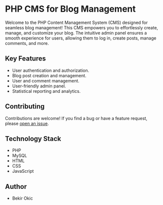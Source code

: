 # PHP CMS for Blog Management

Welcome to the PHP Content Management System (CMS) designed for seamless blog management! This CMS empowers you to effortlessly create, manage, and customize your blog. The intuitive admin panel ensures a smooth experience for users, allowing them to log in, create posts, manage comments, and more.

## Key Features

- User authentication and authorization.
- Blog post creation and management.
- User and comment management.
- User-friendly admin panel.
- Statistical reporting and analytics.

## Contributing

Contributions are welcome! If you find a bug or have a feature request, please [open an issue](https://github.com/OkicB/PHP-CMS-Project/issues).

## Technology Stack

- PHP
- MySQL
- HTML
- CSS
- JavaScript

## Author

- Bekir Okic

